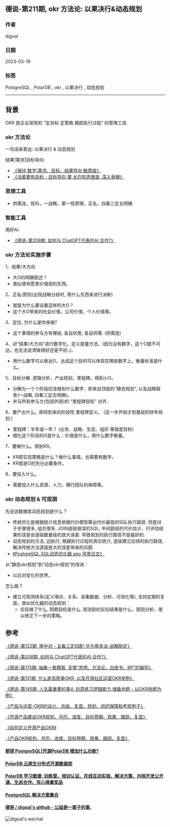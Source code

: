 ## 德说-第211期, okr 方法论: 以果决行&动态规划    
                                                                          
### 作者                                                    
digoal                                                    
                                                    
### 日期                                                    
2023-03-19                                                
                                                    
### 标签                                                    
PostgreSQL , PolarDB , okr , 以果决行 , 动态规划                   
                                                    
----                                                    
                                                    
## 背景   
OKR 是企业常用的 “定目标 定策略 跟踪执行过程” 的管理工具.         
  
### okr 方法论  
一句话来表达: 以果决行 & 动态规划    
  
结果|需求|目标导向:    
- [《保持 数字\需求、目标、结果导向 敏感度》](../202104/20210414_05.md)    
- [《活着要有目标 - 目标导向 要 长在肌肉里面, 深入骨髓》](../202101/20210128_04.md)    
    
### 思想工具  
- 供需连，哲科，一战略，第一性原理，正名，四看三定五明确    
  
### 智能工具  
用好AI.   
- [《德说-第208期, 如何与 ChatGPT代表的AI 合作?》](../202303/20230317_01.md)    
  
### okr 方法论实施步骤  
  
1、结果/大方向  
- 大O的明确叙述？    
- 类似使命愿景价值观的东西。     
  
2、正名/原则(出现战略分歧时, 用什么东西来进行决断)    
- 就是为什么要设置这样的大O？  
- 这个大O带来的社会价值，公司价值，个人价值等。  
  
3、定位, 为什么是你来做?  
- 这个事情的参与方有哪些, 各自优势, 各自供需. (供需连)     
  
4、对“结果/大方向”进行数字化，定义度量方法。(因为没有数字，这个O就不可达。也无法说清做得好还是不好。)。  
- 用什么数字可以表达O，达成这个目的可以体现在哪些数字上。衡量标准是什么。    
  
5、目标分解.  逻辑分析，产出规划，里程碑。得到小O。     
- 分解为一个个阶段应该做到什么数字，即来自顶层的“静态规划”, 以及战略取舍(一战略, 四看三定五明确)。     
- 并与所有参与方(包括外部)的 “里程碑目标” 对齐.     
  
6、要产出什么。即将到来的阶段性 里程碑定义。  (这一步开始才到基层的财年规划.)     
- 里程碑：半年或一年？  (业务、战略、生态、组织 等维度目标)    
- 细化这个阶段的O是什么：价值是什么，用什么数字衡量。  
  
7、要做什么。得到KR。  
- KR即实现策略是什么？做什么事情，也需要有数字。  
- KR就是O的充分必要条件。   
  
8、要投入什么。    
- 需要投入什么资源，人力，横行团队的保障等。    
  
  
### okr 动态规划 & 可观测    
先说说数据库动态规划是什么？  
- 传统优化是根据统计信息依据代价模型算出代价最低的SQL执行路径. 但是对于步骤很多, 组合很多, JOIN层级很深的SQL, 中间路径的代价估计、行评估结果的误差会逐级数量级的放大误差. 导致规划的执行路径不是最好的.    
- 动态规划的方法, 边执行, 根据执行过程的真实统计, 逐级建立后续的执行路径, 解决传统方法逐级放大的误差带来的问题.    
- [《PostgreSQL SQL动态优化器 aqo 背景论文》](../202101/20210122_02.md)    
  
从“静态okr规划”到“动态okr规划”的改进：  
- 以应对变化的世界。  
  
怎么做？  
- 建立可观测体系(定义埋点、关系、采集数据、分析、可视化等), 支持定期的复盘，类似优化器的动态规划：  
    - 实际做了什么, 预期目标是什么, 观测到的实际结果是什么，原因分析，用以修正下一步的策略。  
  
  
## 参考  
[《德说-第122期, 隆中对 - 五看三定四配-华为基本法-战略制定》](../202208/20220811_02.md)    
  
[《德说-第208期, 如何与 ChatGPT代表的AI 合作?》](../202303/20230317_01.md)    
  
[《德说-第175期, 抽象一套模板, 支撑“思想、方法论、白皮书、BP”的编写》](../202211/20221119_01.md)    
  
[《德说-第151期, 什么是高质量OKR, 以及开源社区运营OKR举例》](../202209/20220929_01.md)    
  
[《德说-第145期, 人生最重要的事4: 刻意练习逻辑能力,储备命题 - 以OKR命题为例》](../202209/20220917_01.md)    
  
[《产品与运营-OKR的设计、总结、复盘、规划、组织保障和考核例子》](../202203/20220308_01.md)    
  
[《开源产品建设OKR规划、月历、进度、目标预期、效果、跟踪、复盘》](../202106/20210619_01.md)    
  
[《如何定义开源产品OKR》](../202106/20210618_03.md)    
  
[《产品OKR规划、月历、进度、目标预期、效果、跟踪、复盘》](../202106/20210618_02.md)    
    
  
#### [期望 PostgreSQL|开源PolarDB 增加什么功能?](https://github.com/digoal/blog/issues/76 "269ac3d1c492e938c0191101c7238216")
  
  
#### [PolarDB 云原生分布式开源数据库](https://github.com/ApsaraDB "57258f76c37864c6e6d23383d05714ea")
  
  
#### [PolarDB 学习图谱: 训练营、培训认证、在线互动实验、解决方案、内核开发公开课、生态合作、写心得拿奖品](https://www.aliyun.com/database/openpolardb/activity "8642f60e04ed0c814bf9cb9677976bd4")
  
  
#### [PostgreSQL 解决方案集合](../201706/20170601_02.md "40cff096e9ed7122c512b35d8561d9c8")
  
  
#### [德哥 / digoal's github - 公益是一辈子的事.](https://github.com/digoal/blog/blob/master/README.md "22709685feb7cab07d30f30387f0a9ae")
  
  
![digoal's wechat](../pic/digoal_weixin.jpg "f7ad92eeba24523fd47a6e1a0e691b59")
  
